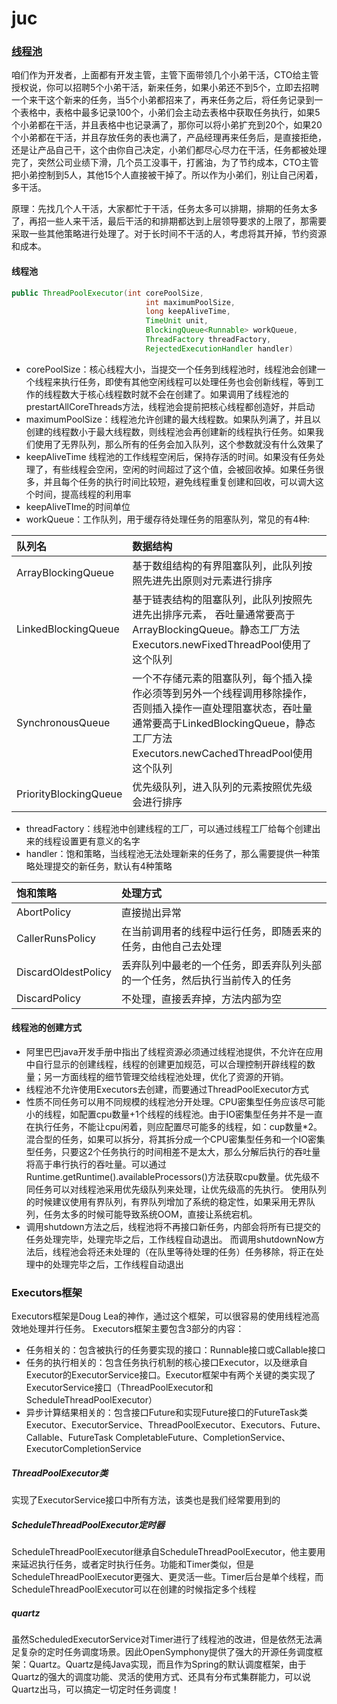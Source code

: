 # juc

### [线程池](https://mp.weixin.qq.com/s?__biz=MzA5MTkxMDQ4MQ==&mid=2648933151&idx=1&sn=2020066b974b5f4c0823abd419e8adae&chksm=88621b21bf159237bdacfb47bd1a344f7123aabc25e3607e78d936dd554412edce5dd825003d&cur_album_id=1318984626890915841&scene=189#rd)
咱们作为开发者，上面都有开发主管，主管下面带领几个小弟干活，CTO给主管授权说，你可以招聘5个小弟干活，新来任务，如果小弟还不到5个，立即去招聘一个来干这个新来的任务，当5个小弟都招来了，再来任务之后，将任务记录到一个表格中，表格中最多记录100个，小弟们会主动去表格中获取任务执行，如果5个小弟都在干活，并且表格中也记录满了，那你可以将小弟扩充到20个，如果20个小弟都在干活，并且存放任务的表也满了，产品经理再来任务后，是直接拒绝，还是让产品自己干，这个由你自己决定，小弟们都尽心尽力在干活，任务都被处理完了，突然公司业绩下滑，几个员工没事干，打酱油，为了节约成本，CTO主管把小弟控制到5人，其他15个人直接被干掉了。所以作为小弟们，别让自己闲着，多干活。

原理：先找几个人干活，大家都忙于干活，任务太多可以排期，排期的任务太多了，再招一些人来干活，最后干活的和排期都达到上层领导要求的上限了，那需要采取一些其他策略进行处理了。对于长时间不干活的人，考虑将其开掉，节约资源和成本。

#### 线程池
```java
public ThreadPoolExecutor(int corePoolSize,
                              int maximumPoolSize,
                              long keepAliveTime,
                              TimeUnit unit,
                              BlockingQueue<Runnable> workQueue,
                              ThreadFactory threadFactory,
                              RejectedExecutionHandler handler)
```
- corePoolSize：核心线程大小，当提交一个任务到线程池时，线程池会创建一个线程来执行任务，即使有其他空闲线程可以处理任务也会创新线程，等到工作的线程数大于核心线程数时就不会在创建了。如果调用了线程池的prestartAllCoreThreads方法，线程池会提前把核心线程都创造好，并启动
- maximumPoolSize：线程池允许创建的最大线程数。如果队列满了，并且以创建的线程数小于最大线程数，则线程池会再创建新的线程执行任务。如果我们使用了无界队列，那么所有的任务会加入队列，这个参数就没有什么效果了
- keepAliveTime 线程池的工作线程空闲后，保持存活的时间。如果没有任务处理了，有些线程会空闲，空闲的时间超过了这个值，会被回收掉。如果任务很多，并且每个任务的执行时间比较短，避免线程重复创建和回收，可以调大这个时间，提高线程的利用率
- keepAliveTIme的时间单位
- workQueue：工作队列，用于缓存待处理任务的阻塞队列，常见的有4种:

|队列名|数据结构|
|:-----|:----|
|ArrayBlockingQueue|基于数组结构的有界阻塞队列，此队列按照先进先出原则对元素进行排序|
|LinkedBlockingQueue|基于链表结构的阻塞队列，此队列按照先进先出排序元素，  吞吐量通常要高于ArrayBlockingQueue。静态工厂方法Executors.newFixedThreadPool使用了这个队列|
|SynchronousQueue|一个不存储元素的阻塞队列，每个插入操作必须等到另外一个线程调用移除操作，否则插入操作一直处理阻塞状态，吞吐量通常要高于LinkedBlockingQueue，静态工厂方法Executors.newCachedThreadPool使用这个队列|
|PriorityBlockingQueue|优先级队列，进入队列的元素按照优先级会进行排序|
- threadFactory：线程池中创建线程的工厂，可以通过线程工厂给每个创建出来的线程设置更有意义的名字
- handler：饱和策略，当线程池无法处理新来的任务了，那么需要提供一种策略处理提交的新任务，默认有4种策略  

|饱和策略|处理方式|
|:-----|:----|
|AbortPolicy|直接抛出异常|
|CallerRunsPolicy|在当前调用者的线程中运行任务，即随丢来的任务，由他自己去处理|
|DiscardOldestPolicy|丢弃队列中最老的一个任务，即丢弃队列头部的一个任务，然后执行当前传入的任务|
|DiscardPolicy|不处理，直接丢弃掉，方法内部为空|
#### 线程池的创建方式
- 阿里巴巴java开发手册中指出了线程资源必须通过线程池提供，不允许在应用中自行显示的创建线程，线程的创建更加规范，可以合理控制开辟线程的数量；另一方面线程的细节管理交给线程池处理，优化了资源的开销。
- 线程池不允许使用Executors去创建，而要通过ThreadPoolExecutor方式
- 性质不同任务可以用不同规模的线程池分开处理。CPU密集型任务应该尽可能小的线程，如配置cpu数量+1个线程的线程池。由于IO密集型任务并不是一直在执行任务，不能让cpu闲着，则应配置尽可能多的线程，如：cup数量*2。混合型的任务，如果可以拆分，将其拆分成一个CPU密集型任务和一个IO密集型任务，只要这2个任务执行的时间相差不是太大，那么分解后执行的吞吐量将高于串行执行的吞吐量。可以通过Runtime.getRuntime().availableProcessors()方法获取cpu数量。优先级不同任务可以对线程池采用优先级队列来处理，让优先级高的先执行。
  使用队列的时候建议使用有界队列，有界队列增加了系统的稳定性，如果采用无界队列，任务太多的时候可能导致系统OOM，直接让系统宕机。
- 调用shutdown方法之后，线程池将不再接口新任务，内部会将所有已提交的任务处理完毕，处理完毕之后，工作线程自动退出。
  而调用shutdownNow方法后，线程池会将还未处理的（在队里等待处理的任务）任务移除，将正在处理中的处理完毕之后，工作线程自动退出
### Executors框架
Executors框架是Doug Lea的神作，通过这个框架，可以很容易的使用线程池高效地处理并行任务。
Executors框架主要包含3部分的内容：
- 任务相关的：包含被执行的任务要实现的接口：Runnable接口或Callable接口
- 任务的执行相关的：包含任务执行机制的核心接口Executor，以及继承自Executor的ExecutorService接口。Executor框架中有两个关键的类实现了ExecutorService接口（ThreadPoolExecutor和ScheduleThreadPoolExecutor）
- 异步计算结果相关的：包含接口Future和实现Future接口的FutureTask类
Executor、ExecutorService、ThreadPoolExecutor、Executors、Future、Callable、FutureTask
CompletableFuture、CompletionService、ExecutorCompletionService
##### ThreadPoolExecutor类
实现了ExecutorService接口中所有方法，该类也是我们经常要用到的
##### ScheduleThreadPoolExecutor定时器
ScheduleThreadPoolExecutor继承自ScheduleThreadPoolExecutor，他主要用来延迟执行任务，或者定时执行任务。功能和Timer类似，但是ScheduleThreadPoolExecutor更强大、更灵活一些。Timer后台是单个线程，而ScheduleThreadPoolExecutor可以在创建的时候指定多个线程
##### quartz
虽然ScheduledExecutorService对Timer进行了线程池的改进，但是依然无法满足复杂的定时任务调度场景。因此OpenSymphony提供了强大的开源任务调度框架：Quartz。Quartz是纯Java实现，而且作为Spring的默认调度框架，由于Quartz的强大的调度功能、灵活的使用方式、还具有分布式集群能力，可以说Quartz出马，可以搞定一切定时任务调度！